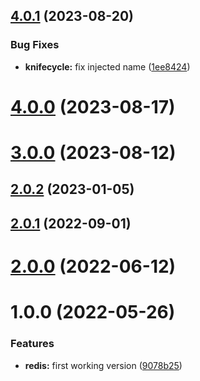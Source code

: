 ## [4.0.1](https://github.com/nfroidure/redis-kv-store/compare/v4.0.0...v4.0.1) (2023-08-20)


### Bug Fixes

* **knifecycle:** fix injected name ([1ee8424](https://github.com/nfroidure/redis-kv-store/commit/1ee84248923d87ed5aecf1e5cf408514c5768af6))



# [4.0.0](https://github.com/nfroidure/redis-kv-store/compare/v3.0.0...v4.0.0) (2023-08-17)



# [3.0.0](https://github.com/nfroidure/redis-kv-store/compare/v2.0.2...v3.0.0) (2023-08-12)



## [2.0.2](https://github.com/nfroidure/redis-kv-store/compare/v2.0.1...v2.0.2) (2023-01-05)



## [2.0.1](https://github.com/nfroidure/redis-kv-store/compare/v2.0.0...v2.0.1) (2022-09-01)



# [2.0.0](https://github.com/nfroidure/redis-kv-store/compare/v1.0.0...v2.0.0) (2022-06-12)



# 1.0.0 (2022-05-26)


### Features

* **redis:** first working version ([9078b25](https://github.com/nfroidure/redis-kv-store/commit/9078b255bb2d52ff6154224b6f2c013d1bb6fff8))



